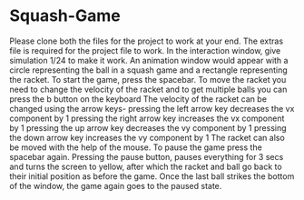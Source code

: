 # Squash-Game

Please clone both the files for the project to work at your end.
The extras file is required for the project file to work.
In the interaction window, give simulation 1/24 to make it work.
An animation window would appear with a circle representing the ball in 
a squash game and a rectangle representing the racket.
To start the game, press the spacebar.
To move the racket you need to change the velocity of the racket and
to get multiple balls you can press the b button on the keyboard
The velocity of the racket can be changed using the arrow keys-
pressing the left arrow key decreases the vx component by 1
pressing the right arrow key increases the vx component by 1
pressing the up arrow key decreases the vy component by 1
pressing the  down arrow key increases the vy component by 1
The racket can also be moved with the help of the mouse.
To pause the game press the spacebar again.
Pressing the pause button, pauses everything for 3 secs and turns the 
screen to yellow, after which the racket and ball go back to their 
initial position as before the game.
Once the last ball strikes the bottom of the window, the game again goes 
to the paused state.
